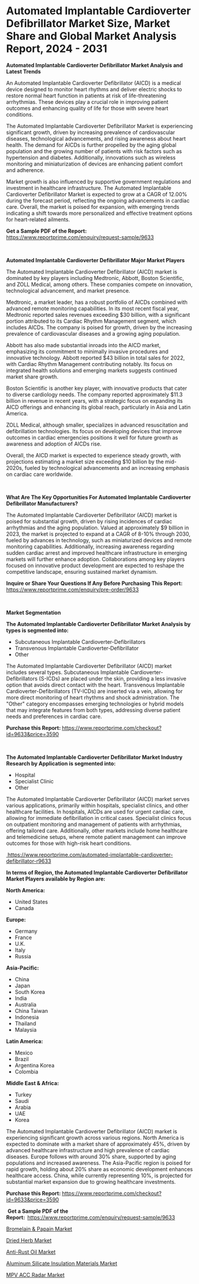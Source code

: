 <p><h1>Automated Implantable Cardioverter Defibrillator Market Size, Market Share and Global Market Analysis Report, 2024 - 2031</h1></p><p><strong>Automated Implantable Cardioverter Defibrillator Market Analysis and Latest Trends</strong></p>
<p><p>An Automated Implantable Cardioverter Defibrillator (AICD) is a medical device designed to monitor heart rhythms and deliver electric shocks to restore normal heart function in patients at risk of life-threatening arrhythmias. These devices play a crucial role in improving patient outcomes and enhancing quality of life for those with severe heart conditions. </p><p>The Automated Implantable Cardioverter Defibrillator Market is experiencing significant growth, driven by increasing prevalence of cardiovascular diseases, technological advancements, and rising awareness about heart health. The demand for AICDs is further propelled by the aging global population and the growing number of patients with risk factors such as hypertension and diabetes. Additionally, innovations such as wireless monitoring and miniaturization of devices are enhancing patient comfort and adherence. </p><p>Market growth is also influenced by supportive government regulations and investment in healthcare infrastructure. The Automated Implantable Cardioverter Defibrillator Market is expected to grow at a CAGR of 12.00% during the forecast period, reflecting the ongoing advancements in cardiac care. Overall, the market is poised for expansion, with emerging trends indicating a shift towards more personalized and effective treatment options for heart-related ailments.</p></p>
<p><strong>Get a Sample PDF of the Report:&nbsp;</strong> <a href="https://www.reportprime.com/enquiry/request-sample/9633">https://www.reportprime.com/enquiry/request-sample/9633</a></p>
<p>&nbsp;</p>
<p><strong>Automated Implantable Cardioverter Defibrillator Major Market Players</strong></p>
<p><p>The Automated Implantable Cardioverter Defibrillator (AICD) market is dominated by key players including Medtronic, Abbott, Boston Scientific, and ZOLL Medical, among others. These companies compete on innovation, technological advancement, and market presence.</p><p>Medtronic, a market leader, has a robust portfolio of AICDs combined with advanced remote monitoring capabilities. In its most recent fiscal year, Medtronic reported sales revenues exceeding $30 billion, with a significant portion attributed to its Cardiac Rhythm Management segment, which includes AICDs. The company is poised for growth, driven by the increasing prevalence of cardiovascular diseases and a growing aging population.</p><p>Abbott has also made substantial inroads into the AICD market, emphasizing its commitment to minimally invasive procedures and innovative technology. Abbott reported $43 billion in total sales for 2022, with Cardiac Rhythm Management contributing notably. Its focus on integrated health solutions and emerging markets suggests continued market share growth.</p><p>Boston Scientific is another key player, with innovative products that cater to diverse cardiology needs. The company reported approximately $11.3 billion in revenue in recent years, with a strategic focus on expanding its AICD offerings and enhancing its global reach, particularly in Asia and Latin America.</p><p>ZOLL Medical, although smaller, specializes in advanced resuscitation and defibrillation technologies. Its focus on developing devices that improve outcomes in cardiac emergencies positions it well for future growth as awareness and adoption of AICDs rise.</p><p>Overall, the AICD market is expected to experience steady growth, with projections estimating a market size exceeding $10 billion by the mid-2020s, fueled by technological advancements and an increasing emphasis on cardiac care worldwide.</p></p>
<p>&nbsp;</p>
<p><strong>What Are The Key Opportunities For Automated Implantable Cardioverter Defibrillator Manufacturers?</strong></p>
<p><p>The Automated Implantable Cardioverter Defibrillator (AICD) market is poised for substantial growth, driven by rising incidences of cardiac arrhythmias and the aging population. Valued at approximately $9 billion in 2023, the market is projected to expand at a CAGR of 8-10% through 2030, fueled by advances in technology, such as miniaturized devices and remote monitoring capabilities. Additionally, increasing awareness regarding sudden cardiac arrest and improved healthcare infrastructure in emerging markets will further enhance adoption. Collaborations among key players focused on innovative product development are expected to reshape the competitive landscape, ensuring sustained market dynamism.</p></p>
<p><strong>Inquire or Share Your Questions If Any Before Purchasing This Report:</strong> <a href="https://www.reportprime.com/enquiry/pre-order/9633">https://www.reportprime.com/enquiry/pre-order/9633</a></p>
<p>&nbsp;</p>
<p><strong>Market Segmentation</strong></p>
<p><strong>The Automated Implantable Cardioverter Defibrillator Market Analysis by types is segmented into:</strong></p>
<p><ul><li>Subcutaneous Implantable Cardioverter-Defibrillators</li><li>Transvenous Implantable Cardioverter‐Defibrillator</li><li>Other</li></ul></p>
<p><p>The Automated Implantable Cardioverter Defibrillator (AICD) market includes several types. Subcutaneous Implantable Cardioverter-Defibrillators (S-ICDs) are placed under the skin, providing a less invasive option that avoids direct contact with the heart. Transvenous Implantable Cardioverter-Defibrillators (TV-ICDs) are inserted via a vein, allowing for more direct monitoring of heart rhythms and shock administration. The "Other" category encompasses emerging technologies or hybrid models that may integrate features from both types, addressing diverse patient needs and preferences in cardiac care.</p></p>
<p><strong>Purchase this Report:&nbsp;</strong><a href="https://www.reportprime.com/checkout?id=9633&price=3590">https://www.reportprime.com/checkout?id=9633&price=3590</a></p>
<p>&nbsp;</p>
<p><strong>The Automated Implantable Cardioverter Defibrillator Market Industry Research by Application is segmented into:</strong></p>
<p><ul><li>Hospital</li><li>Specialist Clinic</li><li>Other</li></ul></p>
<p><p>The Automated Implantable Cardioverter Defibrillator (AICD) market serves various applications, primarily within hospitals, specialist clinics, and other healthcare facilities. In hospitals, AICDs are used for urgent cardiac care, allowing for immediate defibrillation in critical cases. Specialist clinics focus on outpatient monitoring and management of patients with arrhythmias, offering tailored care. Additionally, other markets include home healthcare and telemedicine setups, where remote patient management can improve outcomes for those with high-risk heart conditions.</p></p>
<p><a href="https://www.reportprime.com/automated-implantable-cardioverter-defibrillator-r9633">&nbsp;https://www.reportprime.com/automated-implantable-cardioverter-defibrillator-r9633</a></p>
<p><strong>In terms of Region, the Automated Implantable Cardioverter Defibrillator Market Players available by Region are:</strong></p>
<p>
    <p> <strong> North America: </strong>
        <ul>
            <li>United States</li>
            <li>Canada</li>
        </ul>
        </p> 
    <p> <strong> Europe: </strong>
        <ul>
            <li>Germany</li>
            <li>France</li>
            <li>U.K.</li>
            <li>Italy</li>
            <li>Russia</li>
        </ul>
        </p> 
    <p> <strong> Asia-Pacific: </strong>
        <ul>
            <li>China</li>
            <li>Japan</li>
            <li>South Korea</li>
            <li>India</li>
            <li>Australia</li>
            <li>China Taiwan</li>
            <li>Indonesia</li>
            <li>Thailand</li>
            <li>Malaysia</li>
        </ul>
        </p> 
    <p> <strong> Latin America: </strong>
        <ul>
            <li>Mexico</li>
            <li>Brazil</li>
            <li>Argentina Korea</li>
            <li>Colombia</li>
        </ul>
        </p> 
    <p> <strong> Middle East & Africa: </strong>
        <ul>
            <li>Turkey</li>
            <li>Saudi</li>
            <li>Arabia</li>
            <li>UAE</li>
            <li>Korea</li>
        </ul>
    </p>
    </p>
<p><p>The Automated Implantable Cardioverter Defibrillator (AICD) market is experiencing significant growth across various regions. North America is expected to dominate with a market share of approximately 45%, driven by advanced healthcare infrastructure and high prevalence of cardiac diseases. Europe follows with around 30% share, supported by aging populations and increased awareness. The Asia-Pacific region is poised for rapid growth, holding about 20% share as economic development enhances healthcare access. China, while currently representing 10%, is projected for substantial market expansion due to growing healthcare investments.</p></p>
<p><strong>Purchase this Report: </strong><a href="https://www.reportprime.com/checkout?id=9633&price=3590">https://www.reportprime.com/checkout?id=9633&price=3590</a></p>
<p>&nbsp;<strong>Get a Sample PDF of the Report:&nbsp;&nbsp;</strong><a href="https://www.reportprime.com/enquiry/request-sample/9633">https://www.reportprime.com/enquiry/request-sample/9633</a></p>
<p><strong></strong></p>
<p><p><a href="https://www.linkedin.com/pulse/bromelain-papain-market-research-report-exploring-size-revenue-cnpxf?trackingId=bMwizc6jTomDF4LeYrISpw%3D%3D">Bromelain & Papain Market</a></p><p><a href="https://www.linkedin.com/pulse/mapping-dried-herb-market-trends-challenges-breakthroughs-2024-gwivf?trackingId=yFXOooAjRsmFLJFMNWPczg%3D%3D">Dried Herb Market</a></p><p><a href="https://medium.com/@trevorcampbell02/anti-rust-oil-market-a-global-and-regional-analysis-focus-on-region-country-level-analysis-8b33b148c099">Anti-Rust Oil Market</a></p><p><a href="https://medium.com/@trevorcampbell02/the-aluminum-silicate-insulation-materials-market-report-analyzes-important-operational-and-0e7cd7533280">Aluminum Silicate Insulation Materials Market</a></p><p><a href="https://issuu.com/reportprime-2/docs/mpv-acc-radar-market-size-2030.pptx_f40e0fe7eab3da">MPV ACC Radar Market</a></p></p>